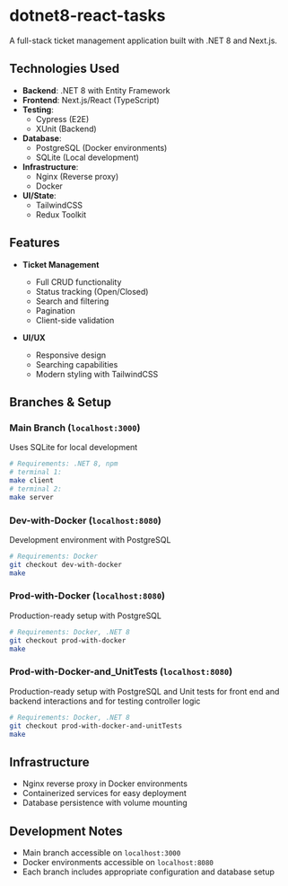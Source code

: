 ﻿# dotnet8-react-tasks

A full-stack ticket management application built with .NET 8 and Next.js.

## Technologies Used

- **Backend**: .NET 8 with Entity Framework
- **Frontend**: Next.js/React (TypeScript)
- **Testing**:
  - Cypress (E2E)
  - XUnit (Backend)
- **Database**: 
  - PostgreSQL (Docker environments)
  - SQLite (Local development)
- **Infrastructure**: 
  - Nginx (Reverse proxy)
  - Docker
- **UI/State**: 
  - TailwindCSS
  - Redux Toolkit

## Features

- **Ticket Management**
  - Full CRUD functionality
  - Status tracking (Open/Closed)
  - Search and filtering
  - Pagination
  - Client-side validation
  
- **UI/UX**
  - Responsive design
  - Searching capabilities
  - Modern styling with TailwindCSS

## Branches & Setup

### Main Branch (`localhost:3000`)
Uses SQLite for local development
```bash
# Requirements: .NET 8, npm
# terminal 1: 
make client
# terminal 2: 
make server
```

### Dev-with-Docker (`localhost:8080`)
Development environment with PostgreSQL
```bash
# Requirements: Docker
git checkout dev-with-docker
make
```

### Prod-with-Docker (`localhost:8080`)
Production-ready setup with PostgreSQL
```bash
# Requirements: Docker, .NET 8
git checkout prod-with-docker
make
```

### Prod-with-Docker-and_UnitTests (`localhost:8080`)
Production-ready setup with PostgreSQL and Unit tests for front end and backend interactions and for testing controller logic
```bash
# Requirements: Docker, .NET 8
git checkout prod-with-docker-and-unitTests
make
```

## Infrastructure
- Nginx reverse proxy in Docker environments
- Containerized services for easy deployment
- Database persistence with volume mounting

## Development Notes
- Main branch accessible on `localhost:3000`
- Docker environments accessible on `localhost:8080`
- Each branch includes appropriate configuration and database setup
